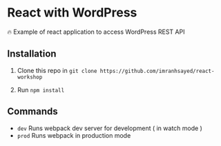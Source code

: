 # React with WordPress

:fire: Example of react application to access WordPress REST API

## Installation

1. Clone this repo in `git clone https://github.com/imranhsayed/react-workshop`

2. Run `npm install`


## Commands

- `dev` Runs webpack dev server for development ( in watch mode )
- `prod` Runs webpack in production mode


